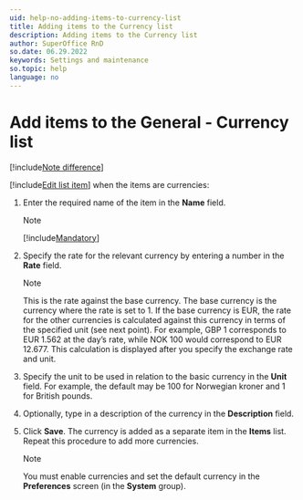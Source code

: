 ```yaml
---
uid: help-no-adding-items-to-currency-list
title: Adding items to the Currency list
description: Adding items to the Currency list
author: SuperOffice RnD
so.date: 06.29.2022
keywords: Settings and maintenance
so.topic: help
language: no
---
```

 
# Add items to the General - Currency list

[!include[Note difference](includes/different-edit-list-item-dialog.md)]

[!include[Edit list item](includes/edit-list-item.md)] when the items are currencies:

1. Enter the required name of the item in the **Name** field.

    > [!NOTE]
    > [!include[Mandatory](includes/note-mandatory-field.md)]

2. Specify the rate for the relevant currency by entering a number in the **Rate** field.

    > [!NOTE]
    > This is the rate against the base currency. The base currency is the currency where the rate is set to 1. If the base currency is EUR, the rate for the other currencies is calculated against this currency in terms of the specified unit (see next point). For example, GBP 1 corresponds to EUR 1.562 at the day’s rate, while NOK 100 would correspond to EUR 12.677. This calculation is displayed after you specify the exchange rate and unit.

3. Specify the unit to be used in relation to the basic currency in the **Unit** field. For example, the default may be 100 for Norwegian kroner and 1 for British pounds.

4. Optionally, type in a description of the currency in the **Description** field.

5. Click **Save**. The currency is added as a separate item in the **Items** list. Repeat this procedure to add more currencies.

    > [!NOTE]
    > You must enable currencies and set the default currency in the **Preferences** screen (in the **System** group).

